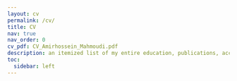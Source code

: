 ```yaml
---
layout: cv
permalink: /cv/
title: CV
nav: true
nav_order: 0
cv_pdf: CV_Amirhossein_Mahmoudi.pdf
description: an itemized list of my entire education, publications, accomplishments, notable projects, awards, honors, achievements, and professional experiences. An academic styled pdf version is available for download by the icon located on the top-right side of the page.
toc:
  sidebar: left
---
```

